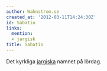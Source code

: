 ```yaml
---
author: Wahnstrom.se
created_at: '2012-03-11T14:24:30Z'
id: Sabatio
links:
  mention:
  - jargisk
title: Sabatio
---
```


Det kyrkliga [jargiska] namnet på lördag.

  [jargiska]: jargisk